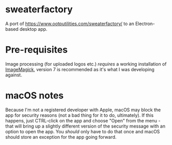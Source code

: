 # sweaterfactory

A port of https://www.ootputilities.com/sweaterfactory/ to an Electron-based desktop app.

# Pre-requisites

Image processing (for uploaded logos etc.) *requires* a working installation of [ImageMagick](https://imagemagick.org/index.php), version 7 is recommended as it's what I was developing against.

# macOS notes

Because I'm not a registered developer with Apple, macOS may block the app for security reasons (not a bad thing for it to do, ultimately).  If this happens, just CTRL-click on the app and choose "Open" from the menu - that will bring up a slightly different version of the security message with an option to open the app.  You *should* only have to do that once and macOS should store an exception for the app going forward.
